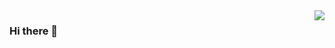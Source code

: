 <img align="right" src="https://visitor-badge.laobi.icu/badge?page_id=mik3ymikes.mik3ymikes"/>

### Hi there 👋


<!--
**mik3ymikes/mik3ymikes** is a ✨ _special_ ✨ repository because its `README.md` (this file) appears on your GitHub profile.

![visitors](https://visitor-badge.laobi.icu/badge?page_id=page.id)
